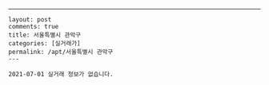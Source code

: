 ---
    layout: post
    comments: true
    title: 서울특별시 관악구
    categories: [실거래가]
    permalink: /apt/서울특별시 관악구
    ---

    2021-07-01 실거래 정보가 없습니다.

    